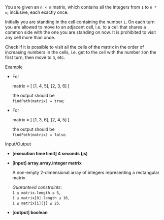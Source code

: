 
You are given an  `n × m`  matrix, which contains all the integers from  `1`  to  `n * m`, inclusive, each exactly once.

Initially you are standing in the cell containing the number  `1`. On each turn you are allowed to move to an adjacent cell, i.e. to a cell that shares a common side with the one you are standing on now. It is prohibited to visit any cell more than once.

Check if it is possible to visit all the cells of the matrix in the order of increasing numbers in the cells, i.e. get to the cell with the number  `2`on the first turn, then move to  `3`, etc.

Example

-   For

    matrix = [
    [1, 4, 5], 
    [2, 3, 6]
    ]
    
    the output should be  
    `findPath(matrix) = true`;
    
-   For

    matrix = [
    [1, 3, 6], 
    [2, 4, 5]
    ]

    the output should be  
    `findPath(matrix) = false`.
    

Input/Output

-   **[execution time limit] 4 seconds (js)**
    
-   **[input] array.array.integer matrix**
    
    A non-empty 2-dimensional array of integers representing a rectangular matrix.
    
    _Guaranteed constraints:_  
    `1 ≤ matrix.length ≤ 5`,  
    `1 ≤ matrix[0].length ≤ 10`,  
    `1 ≤ matrix[i][j] ≤ 25`.
    
-   **[output] boolean**